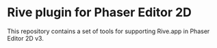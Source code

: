 # Rive plugin for Phaser Editor 2D

This repository contains a set of tools for supporting Rive.app in Phaser Editor 2D v3.